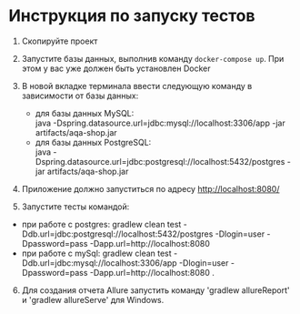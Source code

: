 # Инструкция по запуску тестов #

1. Скопируйте проект
2. Запустите базы данных, выполнив команду `docker-compose up`. При этом у вас уже должен быть установлен Docker
3. В новой вкладке терминала ввести следующую команду в зависимости от базы данных:

   + для базы данных MySQL:  
     java -Dspring.datasource.url=jdbc:mysql://localhost:3306/app -jar artifacts/aqa-shop.jar
   + для базы данных PostgreSQL:  
      java -Dspring.datasource.url=jdbc:postgresql://localhost:5432/postgres -jar artifacts/aqa-shop.jar 
       

4. Приложение должно запуститься по адресу [http://localhost:8080/](http://localhost:8080/)

5. Запустите тесты командой:

- при работе с postgres: gradlew clean test -Ddb.url=jdbc:postgresql://localhost:5432/postgres -Dlogin=user -Dpassword=pass
  -Dapp.url=http://localhost:8080
- при работе с mySql: gradlew clean test -Ddb.url=jdbc:mysql://localhost:3306/app -Dlogin=user -Dpassword=pass
  -Dapp.url=http://localhost:8080 .
  
6. Для создания отчета Allure запустить команду 'gradlew allureReport' и 'gradlew allureServe'
   для Windows.

